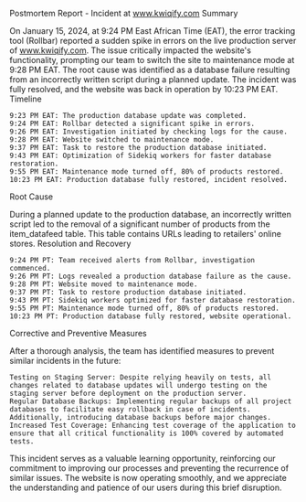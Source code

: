 Postmortem Report - Incident at www.kwiqify.com
Summary

On January 15, 2024, at 9:24 PM East African Time (EAT), the error tracking tool (Rollbar) reported a sudden spike in errors on the live production server of www.kwiqify.com. The issue critically impacted the website's functionality, prompting our team to switch the site to maintenance mode at 9:28 PM EAT. The root cause was identified as a database failure resulting from an incorrectly written script during a planned update. The incident was fully resolved, and the website was back in operation by 10:23 PM EAT.
Timeline

    9:23 PM EAT: The production database update was completed.
    9:24 PM EAT: Rollbar detected a significant spike in errors.
    9:26 PM EAT: Investigation initiated by checking logs for the cause.
    9:28 PM EAT: Website switched to maintenance mode.
    9:37 PM EAT: Task to restore the production database initiated.
    9:43 PM EAT: Optimization of Sidekiq workers for faster database restoration.
    9:55 PM EAT: Maintenance mode turned off, 80% of products restored.
    10:23 PM EAT: Production database fully restored, incident resolved.

Root Cause

During a planned update to the production database, an incorrectly written script led to the removal of a significant number of products from the item_datafeed table. This table contains URLs leading to retailers' online stores.
Resolution and Recovery

    9:24 PM PT: Team received alerts from Rollbar, investigation commenced.
    9:26 PM PT: Logs revealed a production database failure as the cause.
    9:28 PM PT: Website moved to maintenance mode.
    9:37 PM PT: Task to restore production database initiated.
    9:43 PM PT: Sidekiq workers optimized for faster database restoration.
    9:55 PM PT: Maintenance mode turned off, 80% of products restored.
    10:23 PM PT: Production database fully restored, website operational.

Corrective and Preventive Measures

After a thorough analysis, the team has identified measures to prevent similar incidents in the future:

    Testing on Staging Server: Despite relying heavily on tests, all changes related to database updates will undergo testing on the staging server before deployment on the production server.
    Regular Database Backups: Implementing regular backups of all project databases to facilitate easy rollback in case of incidents. Additionally, introducing database backups before major changes.
    Increased Test Coverage: Enhancing test coverage of the application to ensure that all critical functionality is 100% covered by automated tests.

This incident serves as a valuable learning opportunity, reinforcing our commitment to improving our processes and preventing the recurrence of similar issues. The website is now operating smoothly, and we appreciate the understanding and patience of our users during this brief disruption.

